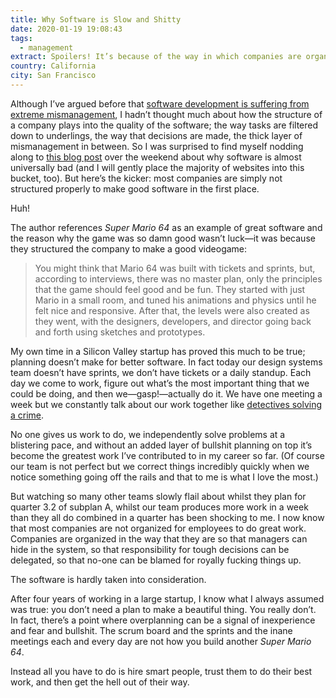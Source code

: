 ```yaml
---
title: Why Software is Slow and Shitty
date: 2020-01-19 19:08:43
tags: 
  - management
extract: Spoilers! It’s because of the way in which companies are organized.
country: California
city: San Francisco
---
```


Although I’ve argued before that [software development is suffering from extreme mismanagement](https://www.robinrendle.com/notes/the-dashboard-problem), I hadn’t thought much about how the structure of a company plays into the quality of the software; the way tasks are filtered down to underlings, the way that decisions are made, the thick layer of mismanagement in between. So I was surprised to find myself nodding along to [this blog post](http://pketh.org/why-software-is-slow-and-shitty.html) over the weekend about why software is almost universally bad (and I will gently place the majority of websites into this bucket, too). But here’s the kicker: most companies are simply not structured properly to make good software in the first place.

Huh!

The author references _Super Mario 64_ as an example of great software and the reason why the game was so damn good wasn’t luck—it was because they structured the company to make a good videogame:

> You might think that Mario 64 was built with tickets and sprints, but, according to interviews, there was no master plan, only the principles that the game should feel good and be fun. They started with just Mario in a small room, and tuned his animations and physics until he felt nice and responsive. After that, the levels were also created as they went, with the designers, developers, and director going back and forth using sketches and prototypes.

My own time in a Silicon Valley startup has proved this much to be true; planning doesn’t make for better software. In fact today our design systems team doesn’t have sprints, we don’t have tickets or a daily standup. Each day we come to work, figure out what’s the most important thing that we could be doing, and then we—gasp!—actually do it. We have one meeting a week but we constantly talk about our work together like [detectives solving a crime](https://www.robinrendle.com/notes/partners-in-crime).

No one gives us work to do, we independently solve problems at a blistering pace, and without an added layer of bullshit planning on top it’s become the greatest work I’ve contributed to in my career so far. (Of course our team is not perfect but we correct things incredibly quickly when we notice something going off the rails and that to me is what I love the most.)

But watching so many other teams slowly flail about whilst they plan for quarter 3.2 of subplan A, whilst our team produces more work in a week than they all do combined in a quarter has been shocking to me. I now know that most companies are not organized for employees to do great work. Companies are organized in the way that they are so that managers can hide in the system, so that responsibility for tough decisions can be delegated, so that no-one can be blamed for royally fucking things up.

The software is hardly taken into consideration.

After four years of working in a large startup, I know what I always assumed was true: you don’t need a plan to make a beautiful thing. You really don’t. In fact, there’s a point where overplanning can be a signal of inexperience and fear and bullshit. The scrum board and the sprints and the inane meetings each and every day are not how you build another _Super Mario 64_.

Instead all you have to do is hire smart people, trust them to do their best work, and then get the hell out of their way.
